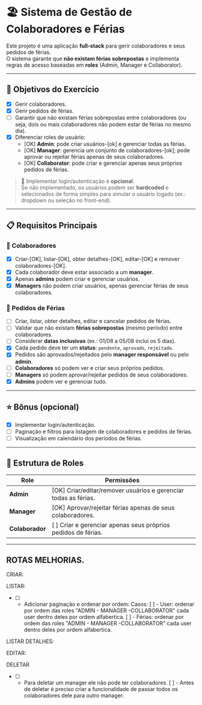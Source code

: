 # 🏖️ Sistema de Gestão de Colaboradores e Férias

Este projeto é uma aplicação **full-stack** para gerir colaboradores e seus pedidos de férias.  
O sistema garante que **não existam férias sobrepostas** e implementa regras de acesso baseadas em **roles** (Admin, Manager e Collaborator).

---

## 🚀 Objetivos do Exercício

- [x] Gerir colaboradores.  
- [x] Gerir pedidos de férias.  
- [ ] Garantir que não existam férias sobrepostas entre colaboradores (ou seja, dois ou mais colaboradores não podem estar de férias no mesmo dia).  
- [x] Diferenciar roles de usuário:
  - [OK] **Admin**: pode criar usuários-[ok] e gerenciar todas as férias.  
  - [OK] **Manager**: gerencia um conjunto de colaboradores-[ok]; pode aprovar ou rejeitar férias apenas de seus colaboradores.  
  - [OK] **Collaborator**: pode criar e gerenciar apenas seus próprios pedidos de férias.  

> 🔐 Implementar login/autenticação é **opcional**.  
Se não implementado, os usuários podem ser **hardcoded** e selecionados de forma simples para simular o usuário logado (ex.: dropdown ou seleção no front-end).

---

## 📋 Requisitos Principais

### 👥 Colaboradores
- [x] Criar-[OK], listar-[OK], obter detalhes-[OK], editar-[OK] e remover colaboradores-[OK].  
- [x] Cada colaborador deve estar associado a um **manager**.  
- [x] Apenas **admins** podem criar e gerenciar usuários.  
- [x] **Managers** não podem criar usuários, apenas gerenciar férias de seus colaboradores.  

### 📅 Pedidos de Férias
- [ ] Criar, listar, obter detalhes, editar e cancelar pedidos de férias.  
- [ ] Validar que não existam **férias sobrepostas** (mesmo período) entre colaboradores.  
- [ ] Considerar **datas inclusivas** (ex.: 01/08 a 05/08 inclui os 5 dias).  
- [x] Cada pedido deve ter um **status**: `pendente`, `aprovado`, `rejeitado`.  
- [x] Pedidos são aprovados/rejeitados pelo **manager responsável** ou pelo **admin**.  
- [ ] **Colaboradores** só podem ver e criar seus próprios pedidos.  
- [ ] **Managers** só podem aprovar/rejeitar pedidos de seus colaboradores.  
- [x] **Admins** podem ver e gerenciar tudo.  

---

## ⭐ Bônus (opcional)

- [x] Implementar login/autenticação.  
- [ ] Paginação e filtros para listagem de colaboradores e pedidos de férias.  
- [ ] Visualização em calendário dos períodos de férias.  

---

## 📌 Estrutura de Roles

| Role          | Permissões                                                                 |
|-----------------|----------------------------------------------------------------------------|
| **Admin**       | [OK] Criar/editar/remover usuários e gerenciar todas as férias.                 |
| **Manager**     | [OK] Aprovar/rejeitar férias apenas de seus colaboradores.                      |
| **Colaborador** | [  ] Criar e gerenciar apenas seus próprios pedidos de férias.                 |

---

## ROTAS MELHORIAS.

CRIAR:

LISTAR:
- [ ] - Adicionar paginação e ordenar por ordem:
      Casos:
      [ ] - User: ordenar por ordem das roles "ADMIN - MANAGER -COLLABORATOR"
            cada user dentro deles por ordem alfabertica.
      [ ] - Férias: ordenar por ordem das roles "ADMIN - MANAGER -COLLABORATOR"
            cada user dentro deles por ordem alfabertica.


LISTAR DETALHES:


EDITAR:


DELETAR
- [ ] - Para deletar um manager ele não pode ter colaboradores.
        [ ] - Antes de deletar é preciso criar a funcionalidade de passar todos
        os colaboradores dele para outro manager.


